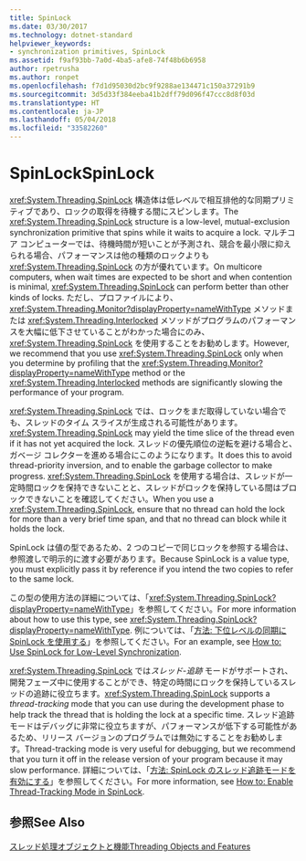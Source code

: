```yaml
---
title: SpinLock
ms.date: 03/30/2017
ms.technology: dotnet-standard
helpviewer_keywords:
- synchronization primitives, SpinLock
ms.assetid: f9af93bb-7a0d-4ba5-afe8-74f48b6b6958
author: rpetrusha
ms.author: ronpet
ms.openlocfilehash: f7d1d95030d2bc9f9288ae134471c150a37291b9
ms.sourcegitcommit: 3d5d33f384eeba41b2dff79d096f47ccc8d8f03d
ms.translationtype: HT
ms.contentlocale: ja-JP
ms.lasthandoff: 05/04/2018
ms.locfileid: "33582260"
---
```

# <a name="spinlock"></a><span data-ttu-id="fbc3b-102">SpinLock</span><span class="sxs-lookup"><span data-stu-id="fbc3b-102">SpinLock</span></span>
<span data-ttu-id="fbc3b-103"><xref:System.Threading.SpinLock> 構造体は低レベルで相互排他的な同期プリミティブであり、ロックの取得を待機する間にスピンします。</span><span class="sxs-lookup"><span data-stu-id="fbc3b-103">The <xref:System.Threading.SpinLock> structure is a low-level, mutual-exclusion synchronization primitive that spins while it waits to acquire a lock.</span></span> <span data-ttu-id="fbc3b-104">マルチコア コンピューターでは、待機時間が短いことが予測され、競合を最小限に抑えられる場合、パフォーマンスは他の種類のロックよりも <xref:System.Threading.SpinLock> の方が優れています。</span><span class="sxs-lookup"><span data-stu-id="fbc3b-104">On multicore computers, when wait times are expected to be short and when contention is minimal, <xref:System.Threading.SpinLock> can perform better than other kinds of locks.</span></span> <span data-ttu-id="fbc3b-105">ただし、プロファイルにより、<xref:System.Threading.Monitor?displayProperty=nameWithType> メソッドまたは <xref:System.Threading.Interlocked> メソッドがプログラムのパフォーマンスを大幅に低下させていることがわかった場合にのみ、<xref:System.Threading.SpinLock> を使用することをお勧めします。</span><span class="sxs-lookup"><span data-stu-id="fbc3b-105">However, we recommend that you use <xref:System.Threading.SpinLock> only when you determine by profiling that the <xref:System.Threading.Monitor?displayProperty=nameWithType> method or the <xref:System.Threading.Interlocked> methods are significantly slowing the performance of your program.</span></span>  
  
 <span data-ttu-id="fbc3b-106"><xref:System.Threading.SpinLock> では、ロックをまだ取得していない場合でも、スレッドのタイム スライスが生成される可能性があります。</span><span class="sxs-lookup"><span data-stu-id="fbc3b-106"><xref:System.Threading.SpinLock> may yield the time slice of the thread even if it has not yet acquired the lock.</span></span> <span data-ttu-id="fbc3b-107">スレッドの優先順位の逆転を避ける場合と、ガベージ コレクターを進める場合にこのようになります。</span><span class="sxs-lookup"><span data-stu-id="fbc3b-107">It does this to avoid thread-priority inversion, and to enable the garbage collector to make progress.</span></span> <span data-ttu-id="fbc3b-108"><xref:System.Threading.SpinLock> を使用する場合は、スレッドが一定時間ロックを保持できないことと、スレッドがロックを保持している間はブロックできないことを確認してください。</span><span class="sxs-lookup"><span data-stu-id="fbc3b-108">When you use a <xref:System.Threading.SpinLock>, ensure that no thread can hold the lock for more than a very brief time span, and that no thread can block while it holds the lock.</span></span>  
  
 <span data-ttu-id="fbc3b-109">SpinLock は値の型であるため、2 つのコピーで同じロックを参照する場合は、参照渡しで明示的に渡す必要があります。</span><span class="sxs-lookup"><span data-stu-id="fbc3b-109">Because SpinLock is a value type, you must explicitly pass it by reference if you intend the two copies to refer to the same lock.</span></span>  
  
 <span data-ttu-id="fbc3b-110">この型の使用方法の詳細については、「<xref:System.Threading.SpinLock?displayProperty=nameWithType>」を参照してください。</span><span class="sxs-lookup"><span data-stu-id="fbc3b-110">For more information about how to use this type, see <xref:System.Threading.SpinLock?displayProperty=nameWithType>.</span></span> <span data-ttu-id="fbc3b-111">例については、「[方法: 下位レベルの同期に SpinLock を使用する](../../../docs/standard/threading/how-to-use-spinlock-for-low-level-synchronization.md)」を参照してください。</span><span class="sxs-lookup"><span data-stu-id="fbc3b-111">For an example, see [How to: Use SpinLock for Low-Level Synchronization](../../../docs/standard/threading/how-to-use-spinlock-for-low-level-synchronization.md).</span></span>  
  
 <span data-ttu-id="fbc3b-112"><xref:System.Threading.SpinLock> では*スレッド*-*追跡* モードがサポートされ、開発フェーズ中に使用することができ、特定の時間にロックを保持しているスレッドの追跡に役立ちます。</span><span class="sxs-lookup"><span data-stu-id="fbc3b-112"><xref:System.Threading.SpinLock> supports a *thread*-*tracking* mode that you can use during the development phase to help track the thread that is holding the lock at a specific time.</span></span> <span data-ttu-id="fbc3b-113">スレッド追跡モードはデバッグに非常に役立ちますが、パフォーマンスが低下する可能性があるため、リリース バージョンのプログラムでは無効にすることをお勧めします。</span><span class="sxs-lookup"><span data-stu-id="fbc3b-113">Thread-tracking mode is very useful for debugging, but we recommend that you turn it off in the release version of your program because it may slow performance.</span></span> <span data-ttu-id="fbc3b-114">詳細については、「[方法: SpinLock のスレッド追跡モードを有効にする](../../../docs/standard/threading/how-to-enable-thread-tracking-mode-in-spinlock.md)」を参照してください。</span><span class="sxs-lookup"><span data-stu-id="fbc3b-114">For more information, see [How to: Enable Thread-Tracking Mode in SpinLock](../../../docs/standard/threading/how-to-enable-thread-tracking-mode-in-spinlock.md).</span></span>  
  
## <a name="see-also"></a><span data-ttu-id="fbc3b-115">参照</span><span class="sxs-lookup"><span data-stu-id="fbc3b-115">See Also</span></span>  
 [<span data-ttu-id="fbc3b-116">スレッド処理オブジェクトと機能</span><span class="sxs-lookup"><span data-stu-id="fbc3b-116">Threading Objects and Features</span></span>](../../../docs/standard/threading/threading-objects-and-features.md)
